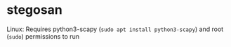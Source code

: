 # stegosan

Linux: Requires python3-scapy (`sudo apt install python3-scapy`) and root (`sudo`) permissions to run
